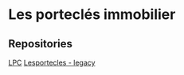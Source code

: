 # Les porteclés immobilier

## Repositories

[LPC](https://github.com/immobilieremail/lpc)
[Lesportecles - legacy](https://github.com/immobilieremail/lesportecles)
